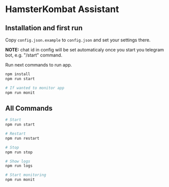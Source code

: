 # HamsterKombat Assistant

## Installation and first run

Copy `config.json.example` to `config.json` and set your settings there.

**NOTE:** chat id in config will be set automaticaly once you start you telegram bot, e.g. "/start" command. 

Run next commands to run app.

```bash
npm install
npm run start

# If wanted to monitor app
npm run monit 
```

## All Commands
```bash
# Start
npm run start

# Restart
npm run restart

# Stop
npm run stop

# Show logs
npm run logs

# Start monitoring
npm run monit
```

